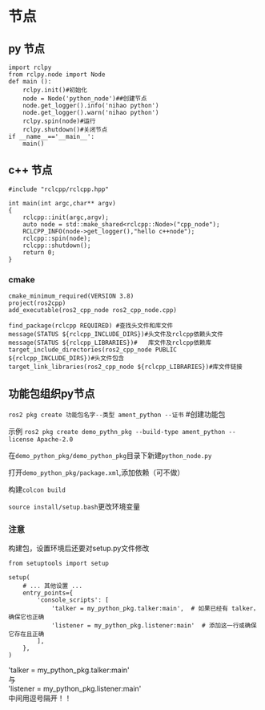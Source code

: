 #   节点
## py 节点
    import rclpy
    from rclpy.node import Node
    def main ():
        rclpy.init()#初始化
        node = Node('python_node')##创建节点
        node.get_logger().info('nihao python')
        node.get_logger().warn('nihao python')
        rclpy.spin(node)#运行
        rclpy.shutdown()#关闭节点
    if __name__=='__main__':
        main()

## c++ 节点
    #include "rclcpp/rclcpp.hpp"

    int main(int argc,char** argv)
    {
        rclcpp::init(argc,argv);
        auto node = std::make_shared<rclcpp::Node>("cpp_node");
        RCLCPP_INFO(node->get_logger(),"hello c++node");
        rclcpp::spin(node);
        rclcpp::shutdown();
        return 0;
    }
### cmake
    cmake_minimum_required(VERSION 3.8)
    project(ros2cpp)
    add_executable(ros2_cpp_node ros2_cpp_node.cpp)

    find_package(rclcpp REQUIRED) #查找头文件和库文件
    message(STATUS ${rclcpp_INCLUDE_DIRS})#头文件及rclcpp依赖头文件
    message(STATUS ${rclcpp_LIBRARIES})#   库文件及rclcpp依赖库
    target_include_directories(ros2_cpp_node PUBLIC ${rclcpp_INCLUDE_DIRS})#头文件包含
    target_link_libraries(ros2_cpp_node ${rclcpp_LIBRARIES})#库文件链接
## 功能包组织py节点
`ros2 pkg create 功能包名字--类型 ament_python --证书` #创建功能包

示例 `ros2 pkg create demo_pythn_pkg --build-type ament_python --license Apache-2.0`

在`demo_python_pkg/demo_python_pkg`目录下新建`python_node.py`

打开`demo_python_pkg/package.xml`,添加依赖（可不做）

构建`colcon build`

`source install/setup.bash`更改环境变量
### 注意
构建包，设置环境后还要对setup.py文件修改

    from setuptools import setup

    setup(
        # ... 其他设置 ...
        entry_points={
            'console_scripts': [
                'talker = my_python_pkg.talker:main',  # 如果已经有 talker，确保它也正确
                'listener = my_python_pkg.listener:main'  # 添加这一行或确保它存在且正确
            ],
        },
    )
'talker = my_python_pkg.talker:main'  
与  
'listener = my_python_pkg.listener:main'  
中间用逗号隔开！！


